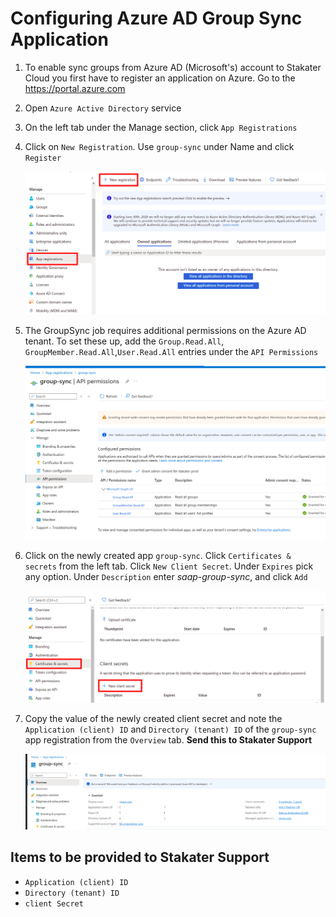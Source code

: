 # Configuring Azure AD Group Sync Application

1. To enable sync groups from Azure AD (Microsoft's) account to Stakater Cloud you first have to register an application on Azure. Go to the <https://portal.azure.com>
1. Open `Azure Active Directory` service
1. On the left tab under the Manage section, click `App Registrations`
1. Click on `New Registration`. Use `group-sync` under Name and click `Register`

   ![Azure AD](images/azure-ad.png)
1. The GroupSync job requires additional permissions on the Azure AD tenant. To set these up, add the `Group.Read.All`, `GroupMember.Read.All`,`User.Read.All` entries under the `API Permissions`

   ![Azure App API Permissions](images/azure-permissions-group-sync.png)
1. Click on the newly created app `group-sync`. Click `Certificates & secrets` from the left tab. Click `New Client Secret`. Under `Expires` pick any option. Under `Description` enter *saap-group-sync*, and click `Add`

   ![Certificates and Secrets](images/azure-ad-certificates-secrets.png)
1. Copy the value of the newly created client secret and note the  `Application (client) ID` and `Directory (tenant) ID` of the `group-sync` app registration from the `Overview` tab. **Send this to Stakater Support**

   ![Client-Tenant-ID](images/azure-ad-clientid-tenantid.png)

## Items to be provided to Stakater Support

- `Application (client) ID`
- `Directory (tenant) ID`
- `client Secret`

